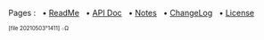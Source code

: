 Pages : &nbsp;
 • [ReadMe](./../README.md) &nbsp;
 • [API Doc](./api.md) &nbsp;
 • [Notes](./notes.md) &nbsp;
 • [ChangeLog](./changelog.md) &nbsp;
 • [License](./../license.md)










<sup><sub>[file 20210503°1411] ܀Ω</sub></sup>
